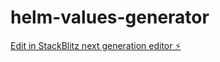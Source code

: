 # helm-values-generator

[Edit in StackBlitz next generation editor ⚡️](https://stackblitz.com/~/github.com/giuliocalzolari/helm-values-generator)